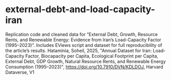 # external-debt-and-load-capacity-iran
Replication code and cleaned data for “External Debt, Growth, Resource Rents, and Renewable Energy: Evidence from Iran’s Load-Capacity Factor (1995–2023)”. Includes EViews script and dataset for full reproducibility of the article’s results.
Hataminia, Soheil, 2025, "Annual Dataset for Iran: Load-Capacity Factor, Biocapacity per Capita, Ecological Footprint per Capita, External Debt, GDP Growth, Natural Resource Rents, and Renewable Energy Consumption (1995–2023)", https://doi.org/10.7910/DVN/KDLDOJ, Harvard Dataverse, V1
